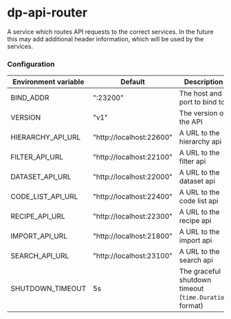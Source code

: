 dp-api-router
=====================
A service which routes API requests to the correct services. In the future this may add additional header information, which will be used by the services.

### Configuration

| Environment variable       | Default                                   | Description
| -------------------------- | ----------------------------------------- | -----------
| BIND_ADDR                  | ":23200"                                  | The host and port to bind to
| VERSION                    | "v1"                                      | The version of the API
| HIERARCHY_API_URL          | "http://localhost:22600"                  | A URL to the hierarchy api
| FILTER_API_URL             | "http://localhost:22100"                  | A URL to the filter api
| DATASET_API_URL            | "http://localhost:22000"                  | A URL to the dataset api
| CODE_LIST_API_URL          | "http://localhost:22400"                  | A URL to the code list api
| RECIPE_API_URL             | "http://localhost:22300"                  | A URL to the recipe api
| IMPORT_API_URL             | "http://localhost:21800"                  | A URL to the import api
| SEARCH_API_URL             | "http://localhost:23100"                  | A URL to the search api
| SHUTDOWN_TIMEOUT           | 5s                                        | The graceful shutdown timeout (`time.Duration` format)
